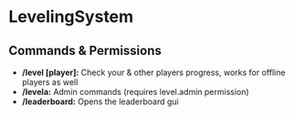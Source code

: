 # LevelingSystem

## Commands & Permissions
- **/level [player]:** Check your & other players progress, works for offline players as well
- **/levela:** Admin commands (requires level.admin permission)
- **/leaderboard:** Opens the leaderboard gui
